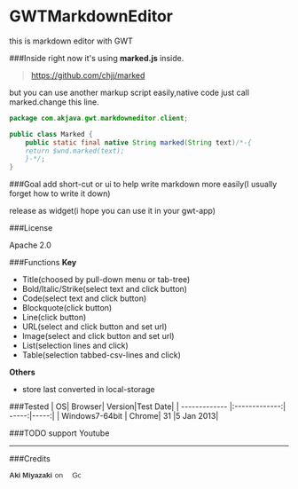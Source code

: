 GWTMarkdownEditor
=================

this is markdown editor with GWT

###Inside
right now it's using **marked.js** inside.

>https://github.com/chjj/marked

but you can  use another markup script easily,native code just call marked.change this line.

```java
package com.akjava.gwt.markdowneditor.client;

public class Marked {
	public static final native String marked(String text)/*-{
	return $wnd.marked(text);
	}-*/;
}
```


###Goal
add short-cut or ui to help write markdown more easily(I usually forget how to write it down)

release as widget(i hope you can use it in your gwt-app)

###License

Apache 2.0

###Functions
**Key**
- Title(choosed by pull-down menu or tab-tree)
- Bold/Italic/Strike(select text and click button)
- Code(select text and click button)
- Blockquote(click button)
- Line(click button)
- URL(select and click button and set url)
- Image(select and click button and set url)
- List(selection lines and click)
- Table(selection tabbed-csv-lines and click)

**Others**
- store last converted in local-storage

###Tested
| OS| Browser| Version|Test Date|
| ------------- |:-------------:| -----:|-----:|
| Windows7-64bit      | Chrome| 31 |5 Jan 2013|

###TODO
support Youtube
********
###Credits
<!-- Place this code where you want the badge to render. -->
<a href="//plus.google.com/103021856782435660635?prsrc=3"
   rel="publisher" target="_top" style="text-decoration:none;display:inline-block;color:#333;text-align:center; font:13px/16px arial,sans-serif;white-space:nowrap;">
<span style="display:inline-block;font-weight:bold;vertical-align:top;margin-right:5px; margin-top:0px;">Aki Miyazaki</span><span style="display:inline-block;vertical-align:top;margin-right:13px; margin-top:0px;">on</span>
<img src="//ssl.gstatic.com/images/icons/gplus-16.png" alt="Google+" style="border:0;width:16px;height:16px;"/>
</a>
